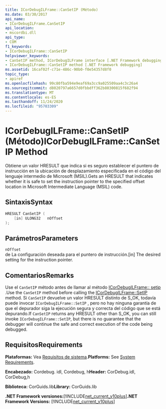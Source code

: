 ```yaml
---
title: ICorDebugILFrame::CanSetIP (Método)
ms.date: 03/30/2017
api_name:
- ICorDebugILFrame.CanSetIP
api_location:
- mscordbi.dll
api_type:
- COM
f1_keywords:
- ICorDebugILFrame::CanSetIP
helpviewer_keywords:
- CanSetIP method, ICorDebugILFrame interface [.NET Framework debugging]
- ICorDebugILFrame::CanSetIP method [.NET Framework debugging]
ms.assetid: 16caf02f-c71e-486c-90b0-f0e54357d8f0
topic_type:
- apiref
ms.openlocfilehash: 99c80fba594e9eaf69a3cc9a025509aa4c3c26a4
ms.sourcegitcommit: d8020797a6657d0fbbdff362b80300815f682f94
ms.translationtype: MT
ms.contentlocale: es-ES
ms.lasthandoff: 11/24/2020
ms.locfileid: "95703309"
---
```

# <a name="icordebugilframecansetip-method"></a><span data-ttu-id="db6e7-102">ICorDebugILFrame::CanSetIP (Método)</span><span class="sxs-lookup"><span data-stu-id="db6e7-102">ICorDebugILFrame::CanSetIP Method</span></span>

<span data-ttu-id="db6e7-103">Obtiene un valor HRESULT que indica si es seguro establecer el puntero de instrucción en la ubicación de desplazamiento especificada en el código del lenguaje intermedio de Microsoft (MSIL).</span><span class="sxs-lookup"><span data-stu-id="db6e7-103">Gets an HRESULT that indicates whether it is safe to set the instruction pointer to the specified offset location in Microsoft Intermediate Language (MSIL) code.</span></span>  
  
## <a name="syntax"></a><span data-ttu-id="db6e7-104">Sintaxis</span><span class="sxs-lookup"><span data-stu-id="db6e7-104">Syntax</span></span>  
  
```cpp  
HRESULT CanSetIP (  
    [in] ULONG32   nOffset  
);  
```  
  
## <a name="parameters"></a><span data-ttu-id="db6e7-105">Parámetros</span><span class="sxs-lookup"><span data-stu-id="db6e7-105">Parameters</span></span>  

 `nOffset`  
 <span data-ttu-id="db6e7-106">de La configuración deseada para el puntero de instrucción.</span><span class="sxs-lookup"><span data-stu-id="db6e7-106">[in] The desired setting for the instruction pointer.</span></span>  
  
## <a name="remarks"></a><span data-ttu-id="db6e7-107">Comentarios</span><span class="sxs-lookup"><span data-stu-id="db6e7-107">Remarks</span></span>  

 <span data-ttu-id="db6e7-108">Use el `CanSetIP` método antes de llamar al método [ICorDebugILFrame:: setip](icordebugilframe-setip-method.md) .</span><span class="sxs-lookup"><span data-stu-id="db6e7-108">Use the `CanSetIP` method before calling the [ICorDebugILFrame::SetIP](icordebugilframe-setip-method.md) method.</span></span> <span data-ttu-id="db6e7-109">Si `CanSetIP` devuelve un valor HRESULT distinto de S_OK, todavía puede invocar `ICorDebugILFrame::SetIP` , pero no hay ninguna garantía de que el depurador siga la ejecución segura y correcta del código que se está depurando.</span><span class="sxs-lookup"><span data-stu-id="db6e7-109">If `CanSetIP` returns any HRESULT other than S_OK, you can still invoke `ICorDebugILFrame::SetIP`, but there is no guarantee that the debugger will continue the safe and correct execution of the code being debugged.</span></span>  
  
## <a name="requirements"></a><span data-ttu-id="db6e7-110">Requisitos</span><span class="sxs-lookup"><span data-stu-id="db6e7-110">Requirements</span></span>  

 <span data-ttu-id="db6e7-111">**Plataformas:** Vea [Requisitos de sistema](../../get-started/system-requirements.md).</span><span class="sxs-lookup"><span data-stu-id="db6e7-111">**Platforms:** See [System Requirements](../../get-started/system-requirements.md).</span></span>  
  
 <span data-ttu-id="db6e7-112">**Encabezado:** Cordebug. idl, Cordebug, h</span><span class="sxs-lookup"><span data-stu-id="db6e7-112">**Header:** CorDebug.idl, CorDebug,h</span></span>  
  
 <span data-ttu-id="db6e7-113">**Biblioteca:** CorGuids.lib</span><span class="sxs-lookup"><span data-stu-id="db6e7-113">**Library:** CorGuids.lib</span></span>  
  
 <span data-ttu-id="db6e7-114">**.NET Framework versiones:**[!INCLUDE[net_current_v10plus](../../../../includes/net-current-v10plus-md.md)]</span><span class="sxs-lookup"><span data-stu-id="db6e7-114">**.NET Framework Versions:** [!INCLUDE[net_current_v10plus](../../../../includes/net-current-v10plus-md.md)]</span></span>
